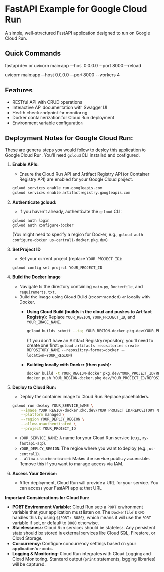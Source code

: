 # FastAPI Example for Google Cloud Run

A simple, well-structured FastAPI application designed to run on Google Cloud Run.

## Quick Commands

<!-- dev -->
fastapi dev
or
uvicorn main:app --host 0.0.0.0 --port 8000 --reload

<!-- production -->
uvicorn main:app --host 0.0.0.0 --port 8000 --workers 4

## Features

- RESTful API with CRUD operations
- Interactive API documentation with Swagger UI
- Health check endpoint for monitoring
- Docker containerization for Cloud Run deployment
- Environment variable configuration

## Deployment Notes for Google Cloud Run:

These are general steps you would follow to deploy this application to Google Cloud Run. You'll need `gcloud` CLI installed and configured.

1.  **Enable APIs:**
    * Ensure the Cloud Run API and Artifact Registry API (or Container Registry API) are enabled for your Google Cloud project.
    ```bash
    gcloud services enable run.googleapis.com
    gcloud services enable artifactregistry.googleapis.com
    ```

2.  **Authenticate gcloud:**
    * If you haven't already, authenticate the `gcloud` CLI:
    ```bash
    gcloud auth login
    gcloud auth configure-docker
    ```
    (You might need to specify a region for Docker, e.g., `gcloud auth configure-docker us-central1-docker.pkg.dev`)

3.  **Set Project ID:**
    * Set your current project (replace `YOUR_PROJECT_ID`):
    ```bash
    gcloud config set project YOUR_PROJECT_ID
    ```

4.  **Build the Docker Image:**
    * Navigate to the directory containing `main.py`, `Dockerfile`, and `requirements.txt`.
    * Build the image using Cloud Build (recommended) or locally with Docker.
        * **Using Cloud Build (builds in the cloud and pushes to Artifact Registry):**
            Replace `YOUR_REGION`, `YOUR_PROJECT_ID`, and `YOUR_IMAGE_NAME`.
            ```bash
            gcloud builds submit --tag YOUR_REGION-docker.pkg.dev/YOUR_PROJECT_ID/REPOSITORY_NAME/YOUR_IMAGE_NAME:latest .
            ```
            (If you don't have an Artifact Registry repository, you'll need to create one first: `gcloud artifacts repositories create REPOSITORY_NAME --repository-format=docker --location=YOUR_REGION`)

        * **Building locally with Docker (then push):**
            ```bash
            docker build -t YOUR_REGION-docker.pkg.dev/YOUR_PROJECT_ID/REPOSITORY_NAME/YOUR_IMAGE_NAME:latest .
            docker push YOUR_REGION-docker.pkg.dev/YOUR_PROJECT_ID/REPOSITORY_NAME/YOUR_IMAGE_NAME:latest
            ```

5.  **Deploy to Cloud Run:**
    * Deploy the container image to Cloud Run. Replace placeholders.
    ```bash
    gcloud run deploy YOUR_SERVICE_NAME \
        --image YOUR_REGION-docker.pkg.dev/YOUR_PROJECT_ID/REPOSITORY_NAME/YOUR_IMAGE_NAME:latest \
        --platform managed \
        --region YOUR_DEPLOY_REGION \
        --allow-unauthenticated \
        --project YOUR_PROJECT_ID
    ```
    * `YOUR_SERVICE_NAME`: A name for your Cloud Run service (e.g., `my-fastapi-app`).
    * `YOUR_DEPLOY_REGION`: The region where you want to deploy (e.g., `us-central1`).
    * `--allow-unauthenticated`: Makes the service publicly accessible. Remove this if you want to manage access via IAM.

6.  **Access Your Service:**
    * After deployment, Cloud Run will provide a URL for your service. You can access your FastAPI app at that URL.

**Important Considerations for Cloud Run:**
* **PORT Environment Variable:** Cloud Run sets a `PORT` environment variable that your application must listen on. The `Dockerfile`'s `CMD` handles this by using `${PORT:-8080}`, which means it will use the `PORT` variable if set, or default to `8080` otherwise.
* **Statelessness:** Cloud Run services should be stateless. Any persistent state should be stored in external services like Cloud SQL, Firestore, or Cloud Storage.
* **Concurrency:** Configure concurrency settings based on your application's needs.
* **Logging & Monitoring:** Cloud Run integrates with Cloud Logging and Cloud Monitoring. Standard output (`print` statements, logging libraries) will be captured.